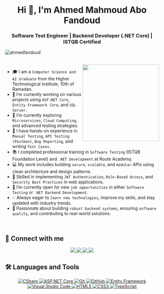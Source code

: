 <h1 align="center">Hi 👋, I'm Ahmed Mahmoud Abo Fandoud</h1>
<h3 align="center">Software Test Engineer | Backend Developer (.NET Core) | ISTQB Certified  </h3>

<p align="left"> <img src="https://komarev.com/ghpvc/?username=ahmedfandoud&label=Profile%20views&color=0e75b6&style=flat" alt="ahmedfandoud" /> </p>

<br>
<img align="right" src="https://user-images.githubusercontent.com/63050133/156676671-d5b2e362-97d4-4404-9447-dd71ddfea82f.gif" width="250px"/>

- 🎓 I am a `Computer Science and AI Graduate` from the Higher Technological Institute, 10th of Ramadan.
- 🔭 I’m currently working on various projects using `ASP.NET Core`, `Entity Framework Core`, and `SQL Server`.
- 🌱 I’m currently exploring `Microservices`, `Cloud Computing`, and advanced testing strategies.
- 🧪 I have hands-on experience in `Manual Testing`, `API Testing (Postman)`, `Bug Reporting`, and writing `Test Cases`.
- 📚 I completed professional training in `Software Testing` (ISTQB Foundation Level) and `.NET Development` at Route Academy.
- 💻 My work includes building `secure`, `scalable`, and `modular` APIs using clean architecture and design patterns.
- 🔐 Skilled in implementing `JWT Authentication`, `Role-Based Access`, and `Security Best Practices` in web applications.
- 🤔 I’m currently open for new `job opportunities` in either `Software Testing` or `.NET Backend Development`.
- 💡 Always eager to `learn new technologies`, improve my skills, and stay updated with industry trends.
- 🚀 Passionate about building `robust backend systems`, ensuring `software quality`, and contributing to real-world solutions.

<br>

## 📩 Connect with me
<p align="center">
    <a href="mailto:your-email@example.com" title="Gmail">
        <img src="https://img.shields.io/badge/gmail-%23F05033.svg?style=for-the-badge&logo=gmail&logoColor=white"/>
    </a>  
    <a href="https://www.facebook.com/your-profile" title="Facebook">
        <img src="https://img.shields.io/badge/Facebook-%231877F2.svg?style=for-the-badge&logo=Facebook&logoColor=white"/>
    </a>
    <a href="https://www.linkedin.com/in/your-profile/" title="LinkedIn">
        <img src="https://img.shields.io/badge/linkedin-%230077B5.svg?style=for-the-badge&logo=linkedin&logoColor=white"/>
    </a>  
    <a href="https://github.com/your-username" title="GitHub">
        <img src="https://img.shields.io/badge/github-%23121011.svg?style=for-the-badge&logo=github&logoColor=white"/>
    </a>
</p>

## 🛠 Languages and Tools
<p align="center">
    <a href="https://docs.microsoft.com/en-us/dotnet/csharp/" title="CSharp">
        <img src="https://img.shields.io/badge/c%23-%23239120.svg?style=for-the-badge&logo=c-sharp&logoColor=white" alt="CSharp"/>
    </a>
    <a href="https://dotnet.microsoft.com/" title="ASP.NET Core">
        <img src="https://img.shields.io/badge/dotnet-512BD4.svg?style=for-the-badge&logo=dotnet&logoColor=white" alt="ASP.NET Core"/>
    </a>
    <a href="https://git-scm.com/" title="Git">
        <img src="https://img.shields.io/badge/git-%23F05033.svg?style=for-the-badge&logo=git&logoColor=white" alt="Git"/>
    </a>
    <a href="https://github.com/" title="GitHub">
        <img src="https://img.shields.io/badge/github-%23121011.svg?style=for-the-badge&logo=github&logoColor=white" alt="GitHub"/>
    </a>
    <a href="https://docs.microsoft.com/en-us/ef/core/" title="Entity Framework">
        <img src="https://img.shields.io/badge/Entity%20Framework-512BD4.svg?style=for-the-badge&logo=microsoft&logoColor=white" alt="Entity Framework"/>
    </a>
    <a href="https://code.visualstudio.com/" title="Visual Studio Code">
        <img src="https://img.shields.io/badge/Visual%20Studio%20Code-0078d7.svg?style=for-the-badge&logo=visual-studio-code&logoColor=white" alt="Visual Studio Code"/>
    </a>
    <a href="https://www.w3.org/TR/html5/" title="HTML5">
        <img src="https://img.shields.io/badge/html5-%23E34F26.svg?style=for-the-badge&logo=html5&logoColor=white" alt="HTML5"/>
    </a>
    <a href="https://www.w3.org/Style/CSS/" title="CSS3">
        <img src="https://img.shields.io/badge/css3-%231572B6.svg?style=for-the-badge&logo=css3&logoColor=white" alt="CSS3"/>
    </a>
    <a href="https://www.typescriptlang.org/" title="TypeScript">
        <img src="https://img.shields.io/badge/typescript-%23007ACC.svg?style=for-the-badge&logo=typescript&logoColor=white" alt="TypeScript"/>
    </a>
</p>
<br>
<br>

